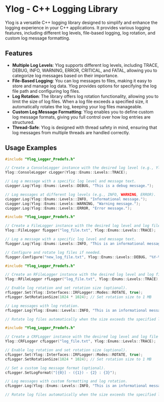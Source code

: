 # Ylog - C++ Logging Library
Ylog is a versatile C++ logging library designed to simplify and enhance the logging experience in your C++ applications. It provides various logging features, including different log levels, file-based logging, log rotation, and custom log message formatting.
## Features
- **Multiple Log Levels**: Ylog supports different log levels, including TRACE, DEBUG, INFO, WARNING, ERROR, CRITICAL, and FATAL, allowing you to categorize log messages based on their importance.
- **File-Based Logging**: You can log messages to files, making it easy to store and manage log data. Ylog provides options for specifying the log file path and configuring log files.
- **Log Rotation**: The library offers log rotation functionality, allowing you to limit the size of log files. When a log file exceeds a specified size, it automatically rotates the log, keeping your log files manageable.
- **Custom Log Message Formatting**: Ylog enables you to define custom log message formats, giving you full control over how log entries are structured.
- **Thread-Safe**: Ylog is designed with thread safety in mind, ensuring that log messages from multiple threads are handled correctly.
## Usage Examples
  ```cpp
  #include "Ylog_Logger_Predefs.h"
  
  // Create a ConsoleLogger instance with the desired log level (e.g., Ylog::Enums::Levels::TRACE).
  Ylog::ConsoleLogger cLogger(Ylog::Enums::Levels::TRACE);
  
  // Log a message with a specific log level and message text.
  cLogger.Log(Ylog::Enums::Levels::DEBUG, "This is a debug message.");
  
  // Log messages at different log levels (e.g., INFO, WARNING, ERROR).
  cLogger.Log(Ylog::Enums::Levels::INFO, "Informational message.");
  cLogger.Log(Ylog::Enums::Levels::WARNING, "Warning message.");
  cLogger.Log(Ylog::Enums::Levels::ERROR, "Error message.");
  ```
  ```cpp
  #include "Ylog_Logger_Predefs.h"

  // Create a FileLogger instance with the desired log level and log file path.
  Ylog::FileLogger fLogger("log_file.txt", Ylog::Enums::Levels::TRACE);
  
  // Log a message with a specific log level and message text.
  fLogger.Log(Ylog::Enums::Levels::INFO, "This is an informational message.");
  
  // Configure and rotate log files if needed.
  fLogger.Configure("new_log_file.txt", Ylog::Enums::Levels::DEBUG, "%Y-%m-%d %H:%M:%S");
  ```
  ```cpp
  #include "Ylog_Logger_Predefs.h"

  // Create an RFileLogger instance with the desired log level and log file path.
  Ylog::RFileLogger rfLogger("log_file.txt", Ylog::Enums::Levels::TRACE);
  
  // Enable log rotation and set rotation size (optional).
  rfLogger.Set(Ylog::Interfaces::IRFLogger::Modes::ROTATE, true);
  rfLogger.SetRotationSize(1024 * 1024); // Set rotation size to 1 MB
  
  // Log messages with log rotation.
  rfLogger.Log(Ylog::Enums::Levels::INFO, "This is an informational message.");
  
  // Rotate log files automatically when the size exceeds the specified limit.
  ```
  ```cpp
  #include "Ylog_Logger_Predefs.h"

  // Create a CRFLogger instance with the desired log level and log file path.
  Ylog::CRFLogger cfLogger("log_file.txt", Ylog::Enums::Levels::TRACE);
  
  // Enable log rotation and set rotation size (optional).
  cfLogger.Set(Ylog::Interfaces::IRFLogger::Modes::ROTATE, true);
  cfLogger.SetRotationSize(1024 * 1024); // Set rotation size to 1 MB
  
  // Set a custom log message format (optional).
  cfLogger.SetLogFormat("[{0}] - ({1}) - {2} : {3}");
  
  // Log messages with custom formatting and log rotation.
  cfLogger.Log(Ylog::Enums::Levels::INFO, "This is an informational message.");
  
  // Rotate log files automatically when the size exceeds the specified limit.
  ```
